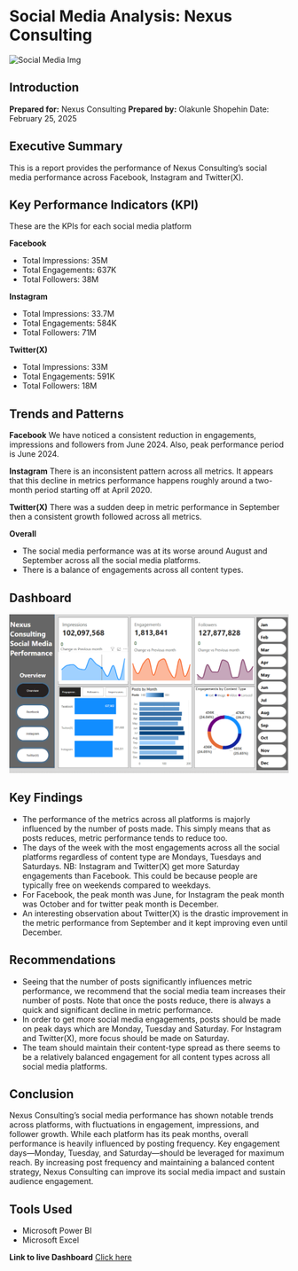 # Social Media Analysis: Nexus Consulting
![Social Media Img](Social-Medial-analytics.jpg)

## Introduction
**Prepared for:** Nexus Consulting
**Prepared by:** Olakunle Shopehin
Date: February 25, 2025

## Executive Summary
This is a report provides the performance of Nexus Consulting’s social media performance across Facebook, Instagram and Twitter(X). 

## Key Performance Indicators (KPI)
These are the KPIs for each social media platform

**Facebook**
 - Total Impressions: 35M
 - Total Engagements: 637K
 - Total Followers: 38M

**Instagram**
 - Total Impressions: 33.7M
 - Total Engagements: 584K
 - Total Followers: 71M


**Twitter(X)**
 - Total Impressions: 33M
 - Total Engagements: 591K
 - Total Followers: 18M


## Trends and Patterns
**Facebook**
We have noticed a consistent reduction in engagements, impressions and followers from June 2024. Also, peak performance period is June 2024. 

**Instagram**
There is an inconsistent pattern across all metrics. It appears that this decline in metrics performance happens roughly around a two-month period starting off at April 2020. 

**Twitter(X)**
There was a sudden deep in metric performance in September then a consistent growth followed across all metrics. 

**Overall**
 - The social media performance was at its worse around August and September across all the social media platforms.
 - There is a balance of engagements across all content types.

## Dashboard
   ![Dashboard](My_Dashboard.PNG)
   
## Key Findings
 -	The performance of the metrics across all platforms is majorly influenced by the number of posts made. This simply means that as posts reduces, metric performance tends to reduce too.
 -	The days of the week with the most engagements across all the social platforms regardless of content type are Mondays, Tuesdays and Saturdays. NB: Instagram and Twitter(X) get more Saturday engagements than 
    Facebook. This could be because people are typically free on weekends compared to weekdays. 
 -	For Facebook, the peak month was June, for Instagram the peak month was October and for twitter peak month is December.
 -	An interesting observation about Twitter(X) is the drastic improvement in the metric performance from September and it kept improving even until December. 

## Recommendations
 - Seeing that the number of posts significantly influences metric performance, we recommend that the social media team increases their number of posts. Note that once the posts reduce, there is always a quick 
   and significant decline in metric performance.
 - In order to get more social media engagements, posts should be made on peak days which are Monday, Tuesday and Saturday. For Instagram and Twitter(X), more focus should be made on Saturday.
 - The team should maintain their content-type spread as there seems to be a relatively balanced engagement for all content types across all social media platforms. 

## Conclusion
Nexus Consulting’s social media performance has shown notable trends across platforms, with fluctuations in engagement, impressions, and follower growth. While each platform has its peak months, overall performance is heavily influenced by posting frequency. Key engagement days—Monday, Tuesday, and Saturday—should be leveraged for maximum reach. By increasing post frequency and maintaining a balanced content strategy, Nexus Consulting can improve its social media impact and sustain audience engagement.

## Tools Used
 -  Microsoft Power BI
 -  Microsoft Excel

**Link to live Dashboard**
[Click here](https://app.powerbi.com/view?r=eyJrIjoiMDc2MmJkZDItODU4MS00YmQ1LWI4OWMtMWIyM2I3OTNlOTAzIiwidCI6IjI5ZDQ1ZDExLWU0YTItNDQxOS1iZDA0LTBiNWU5ZjVmMmIxNSJ9)
